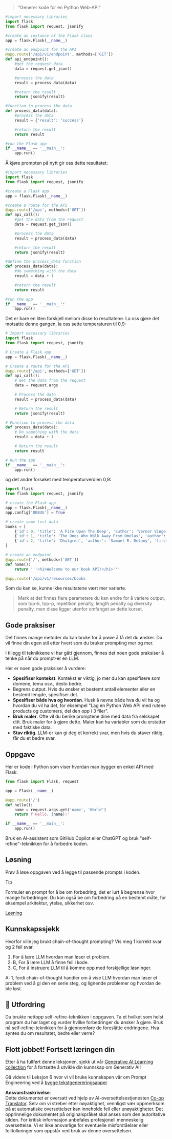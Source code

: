 <!--
CO_OP_TRANSLATOR_METADATA:
{
  "original_hash": "2b4c36be7d66b32e4fac47761718b4a9",
  "translation_date": "2025-07-09T11:34:26+00:00",
  "source_file": "05-advanced-prompts/README.md",
  "language_code": "no"
}
-->

> "Generer kode for en Python Web-API"
```python
#import necessary libraries
import flask
from flask import request, jsonify

#create an instance of the Flask class
app = flask.Flask(__name__)

#create an endpoint for the API
@app.route('/api/v1/endpoint', methods=['GET'])
def api_endpoint():
    #get the request data
    data = request.get_json()

    #process the data
    result = process_data(data)

    #return the result
    return jsonify(result)

#function to process the data
def process_data(data):
    #process the data
    result = {'result': 'success'}

    #return the result
    return result

#run the Flask app
if __name__ == '__main__':
    app.run()

```

Å kjøre prompten på nytt gir oss dette resultatet:

```python
#import necessary libraries
import flask
from flask import request, jsonify

#create a Flask app
app = flask.Flask(__name__)

#create a route for the API
@app.route('/api', methods=['GET'])
def api_call():
    #get the data from the request
    data = request.get_json()

    #process the data
    result = process_data(data)

    #return the result
    return jsonify(result)

#define the process_data function
def process_data(data):
    #do something with the data
    result = data + 1

    #return the result
    return result

#run the app
if __name__ == '__main__':
    app.run()

```

Det er bare en liten forskjell mellom disse to resultatene. La oss gjøre det motsatte denne gangen, la oss sette temperaturen til 0,9:

```python
# Import necessary libraries
import flask
from flask import request, jsonify

# Create a Flask app
app = flask.Flask(__name__)

# Create a route for the API
@app.route('/api', methods=['GET'])
def api_call():
    # Get the data from the request
    data = request.args

    # Process the data
    result = process_data(data)

    # Return the result
    return jsonify(result)

# Function to process the data
def process_data(data):
    # Do something with the data
    result = data + 1

    # Return the result
    return result

# Run the app
if __name__ == '__main__':
    app.run()

```

og det andre forsøket med temperaturverdien 0,9:

```python
import flask
from flask import request, jsonify

# create the Flask app
app = flask.Flask(__name__)
app.config['DEBUG'] = True

# create some test data
books = [
    {'id': 0, 'title': 'A Fire Upon The Deep', 'author': 'Vernor Vinge', 'first_sentence': 'The coldsleep itself was dreamless.', 'year_published': '1992'},
    {'id': 1, 'title': 'The Ones Who Walk Away From Omelas', 'author': 'Ursula K. Le Guin', 'first_sentence': 'With a clamor of bells that set the swallows soaring, the Festival of Summer came to the city Omelas, bright-towered by the sea.', 'published': '1973'},
    {'id': 2, 'title': 'Dhalgren', 'author': 'Samuel R. Delany', 'first_sentence': 'to wound the autumnal city.', 'published': '1975'}
]

# create an endpoint
@app.route('/', methods=['GET'])
def home():
    return '''<h1>Welcome to our book API!</h1>'''

@app.route('/api/v1/resources/books

```

Som du kan se, kunne ikke resultatene vært mer varierte.

> Merk at det finnes flere parametere du kan endre for å variere output, som top-k, top-p, repetition penalty, length penalty og diversity penalty, men disse ligger utenfor omfanget av dette kurset.

## Gode praksiser

Det finnes mange metoder du kan bruke for å prøve å få det du ønsker. Du vil finne din egen stil etter hvert som du bruker prompting mer og mer.

I tillegg til teknikkene vi har gått gjennom, finnes det noen gode praksiser å tenke på når du prompt-er en LLM.

Her er noen gode praksiser å vurdere:

- **Spesifiser kontekst**. Kontekst er viktig, jo mer du kan spesifisere som domene, tema osv., desto bedre.
- Begrens output. Hvis du ønsker et bestemt antall elementer eller en bestemt lengde, spesifiser det.
- **Spesifiser både hva og hvordan**. Husk å nevne både hva du vil ha og hvordan du vil ha det, for eksempel "Lag en Python Web API med rutene products og customers, del den opp i 3 filer".
- **Bruk maler**. Ofte vil du berike promptene dine med data fra selskapet ditt. Bruk maler for å gjøre dette. Maler kan ha variabler som du erstatter med faktiske data.
- **Stav riktig**. LLM-er kan gi deg et korrekt svar, men hvis du staver riktig, får du et bedre svar.

## Oppgave

Her er kode i Python som viser hvordan man bygger en enkel API med Flask:

```python
from flask import Flask, request

app = Flask(__name__)

@app.route('/')
def hello():
    name = request.args.get('name', 'World')
    return f'Hello, {name}!'

if __name__ == '__main__':
    app.run()
```

Bruk en AI-assistent som GitHub Copilot eller ChatGPT og bruk "self-refine"-teknikken for å forbedre koden.

## Løsning

Prøv å løse oppgaven ved å legge til passende prompts i koden.

> [!TIP]
> Formuler en prompt for å be om forbedring, det er lurt å begrense hvor mange forbedringer. Du kan også be om forbedring på en bestemt måte, for eksempel arkitektur, ytelse, sikkerhet osv.

[Løsning](../../../05-advanced-prompts/python/aoai-solution.py)

## Kunnskapssjekk

Hvorfor ville jeg brukt chain-of-thought prompting? Vis meg 1 korrekt svar og 2 feil svar.

1. For å lære LLM hvordan man løser et problem.  
1. B, For å lære LLM å finne feil i kode.  
1. C, For å instruere LLM til å komme opp med forskjellige løsninger.

A: 1, fordi chain-of-thought handler om å vise LLM hvordan man løser et problem ved å gi den en serie steg, og lignende problemer og hvordan de ble løst.

## 🚀 Utfordring

Du brukte nettopp self-refine-teknikken i oppgaven. Ta et hvilket som helst program du har laget og vurder hvilke forbedringer du ønsker å gjøre. Bruk nå self-refine-teknikken for å gjennomføre de foreslåtte endringene. Hva syntes du om resultatet, bedre eller verre?

## Flott jobbet! Fortsett læringen din

Etter å ha fullført denne leksjonen, sjekk ut vår [Generative AI Learning collection](https://aka.ms/genai-collection?WT.mc_id=academic-105485-koreyst) for å fortsette å utvikle din kunnskap om Generativ AI!

Gå videre til Leksjon 6 hvor vi vil bruke kunnskapen vår om Prompt Engineering ved å [bygge tekstgenereringsapper](../06-text-generation-apps/README.md?WT.mc_id=academic-105485-koreyst)

**Ansvarsfraskrivelse**:  
Dette dokumentet er oversatt ved hjelp av AI-oversettelsestjenesten [Co-op Translator](https://github.com/Azure/co-op-translator). Selv om vi streber etter nøyaktighet, vennligst vær oppmerksom på at automatiske oversettelser kan inneholde feil eller unøyaktigheter. Det opprinnelige dokumentet på originalspråket skal anses som den autoritative kilden. For kritisk informasjon anbefales profesjonell menneskelig oversettelse. Vi er ikke ansvarlige for eventuelle misforståelser eller feiltolkninger som oppstår ved bruk av denne oversettelsen.